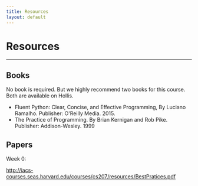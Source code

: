 ```yaml
---
title: Resources
layout: default
---
```


# Resources

---

## Books

No book is required. But we highly recommend two books for this course. Both are available on Hollis.

- Fluent Python: Clear, Concise, and Effective Programming, By Luciano Ramalho.
Publisher: O'Reilly Media. 2015.
- The Practice of Programming. By Brian Kernigan and Rob Pike. Publisher: Addison-Wesley. 1999

## Papers

Week 0:

http://iacs-courses.seas.harvard.edu/courses/cs207/resources/BestPratices.pdf
